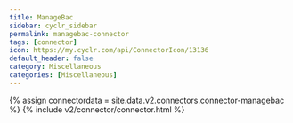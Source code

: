 ```yaml
---
title: ManageBac
sidebar: cyclr_sidebar
permalink: managebac-connector
tags: [connector]
icon: https://my.cyclr.com/api/ConnectorIcon/13136
default_header: false
category: Miscellaneous
categories: [Miscellaneous]
---
```

{% assign connectordata = site.data.v2.connectors.connector-managebac %}
{% include v2/connector/connector.html %}	